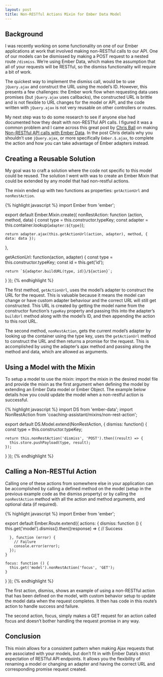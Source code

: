 ```yaml
---
layout: post
title: Non-RESTful Actions Mixin for Ember Data Model
---
```


## Background

I was recently working on some functionality on one of our Ember applications at work that involved making non-RESTful calls to our API. One of our models can be dismissed by making a POST request to a nested route `/dismiss`. We’re using Ember Data, which makes the assumption that all of your requests will be RESTful, so the dismiss functionality will require a bit of work.

The quickest way to implement the dismiss call, would be to use `jQuery.ajax` and construct the URL using the model’s ID. However, this presents a few challenges: the Ember work flow when requesting data uses promises (but `jQuery.ajax` uses callbacks), the constructed URL is brittle and is not flexible to URL changes for the model or API, and the code written with `jQuery.ajax` is not very reusable on other controllers or routes.

My next step was to do some research to see if anyone else had documented how they dealt with non-RESTful API calls. I figured it was a common problem and I came across this great post by [Chris Ball](http://cball.me) on making [Non-RESTful API calls with Ember Data](http://cball.me/non-restful-api-calls-with-ember-data/). In the post Chris details why you shouldn’t use `jQuery.ajax`, or more specifically `Ember.$.ajax`, to complete the action and how you can take advantage of Ember adapters instead.


## Creating a Reusable Solution

My goal was to craft a solution where the code not specific to this model could be reused. The solution I went with was to create an Ember Mixin that could be extended by any model that had non-restful actions.

The mixin ended up with two functions as properties: `getActionUrl` and `nonRestAction`.

{% highlight javascript %}
import Ember from 'ember';

export default Ember.Mixin.create({
  nonRestAction: function (action, method, data) {
    const type = this.constructor.typeKey;
    const adapter = this.container.lookup(`adapter:${type}`);

    return adapter.ajax(this.getActionUrl(action, adapter), method, { data: data });
  },

  getActionUrl: function(action, adapter) {
    const type = this.constructor.typeKey;
    const id = this.get('id');

    return `${adapter.buildURL(type, id)}/${action}`;
  }
});
{% endhighlight %}

The first method, `getActionUrl`, uses the model’s adapter to construct the URL for the request. This is valuable because it means the model can change or have custom adapter behaviour and the correct URL will still get constructed. This URL is created by getting the model name from the constructor function’s `typeKey` property and passing this into the adapter’s `buildUrl` method along with the model’s ID, and then appending the action to this root URL.

The second method, `nonRestAction`, gets the current model’s adapter by looking up the container using the type key, uses the `getActionUrl` method to construct the URL and then returns a promise for the request. This is accomplished by using the adapter’s ajax method and passing along the method and data, which are allowed as arguments.


## Using a Model with the Mixin

To setup a model to use the mixin: import the mixin in the desired model file and provide the mixin as the first argument when defining the model by extending an Ember Data model or Ember Object. The example below details how you could update the model when a non-restful action is successful.

{% highlight javascript %}
import DS from 'ember-data';
import NonRestAction from 'coaching-assistant/mixins/non-rest-action';

export default DS.Model.extend(NonRestAction, {
  dismiss: function() {
    const type = this.constructor.typeKey;

    return this.nonRestAction('dismiss', 'POST').then((result) => {
      this.store.pushPayload(type, result);
    });
  }
});
{% endhighlight %}


## Calling a Non-RESTful Action

Calling one of these actions from somewhere else in your application can be accomplished by calling a defined method on the model (setup in the previous example code as the dismiss property) or by calling the `nonRestAction` method with all the action and method arguments, and optional data (if required).

{% highlight javascript %}
import Ember from 'ember';

export default Ember.Route.extend({
  actions: {
    dismiss: function () {
      this.get('model').dismiss().then((response) => {
        // Success

      }, function (error) {
        // Failure
        console.error(error);
      });
    }

    focus: function () {
      this.get('model').nonRestAction('focus', 'GET');
    }
  }
});
{% endhighlight %}

The first action, dismiss, shows an example of using a non-RESTful action that has been defined on the model, with custom behavior setup to update the model data when the request completes. It then has code in this route’s action to handle success and failure.

The second action, focus, simply makes a GET request for an action called focus and doesn’t bother handling the request promise in any way.


## Conclusion

This mixin allows for a consistent pattern when making Ajax requests that are associated with your models, but don’t fit in with Ember Data’s strict expectation of RESTful API endpoints. It allows you the flexibility of renaming a model or changing an adapter and having the correct URL and corresponding promise request created.
